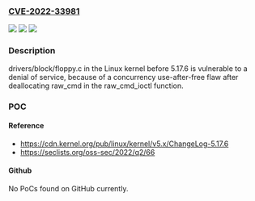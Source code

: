 ### [CVE-2022-33981](https://cve.mitre.org/cgi-bin/cvename.cgi?name=CVE-2022-33981)
![](https://img.shields.io/static/v1?label=Product&message=n%2Fa&color=blue)
![](https://img.shields.io/static/v1?label=Version&message=n%2Fa&color=blue)
![](https://img.shields.io/static/v1?label=Vulnerability&message=n%2Fa&color=brighgreen)

### Description

drivers/block/floppy.c in the Linux kernel before 5.17.6 is vulnerable to a denial of service, because of a concurrency use-after-free flaw after deallocating raw_cmd in the raw_cmd_ioctl function.

### POC

#### Reference
- https://cdn.kernel.org/pub/linux/kernel/v5.x/ChangeLog-5.17.6
- https://seclists.org/oss-sec/2022/q2/66

#### Github
No PoCs found on GitHub currently.

